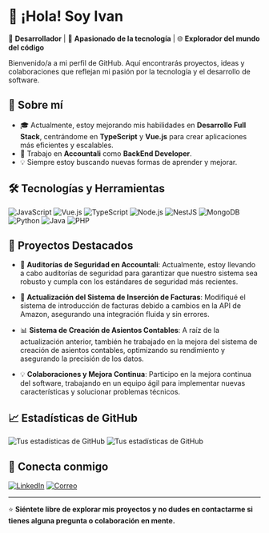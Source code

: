 # 👋 ¡Hola! Soy Ivan

🎯 **Desarrollador** | 🚀 **Apasionado de la tecnología** | 🌐 **Explorador del mundo del código**

Bienvenido/a a mi perfil de GitHub. Aquí encontrarás proyectos, ideas y colaboraciones que reflejan mi pasión por la tecnología y el desarrollo de software.

## 🌱 Sobre mí

- 🎓 Actualmente, estoy mejorando mis habilidades en **Desarrollo Full Stack**, centrándome en **TypeScript** y **Vue.js** para crear aplicaciones más eficientes y escalables.
- 💼 Trabajo en **Accountali** como **BackEnd Developer**.
- 💡 Siempre estoy buscando nuevas formas de aprender y mejorar.

## 🛠️ Tecnologías y Herramientas

![JavaScript](https://img.shields.io/badge/JavaScript-F7DF1E?style=flat&logo=javascript&logoColor=black)
![Vue.js](https://img.shields.io/badge/Vue.js-4FC08D?style=flat&logo=vue.js&logoColor=white)
![TypeScript](https://img.shields.io/badge/TypeScript-007ACC?style=flat&logo=typescript&logoColor=white)
![Node.js](https://img.shields.io/badge/Node.js-339933?style=flat&logo=nodedotjs&logoColor=white)
![NestJS](https://img.shields.io/badge/NestJS-E0234E?style=flat&logo=nestjs&logoColor=white)
![MongoDB](https://img.shields.io/badge/MongoDB-47A248?style=flat&logo=mongodb&logoColor=white)
![Python](https://img.shields.io/badge/Python-3776AB?style=flat-square&logo=python&logoColor=white)
![Java](https://img.shields.io/badge/Java-007396?style=flat-square&logo=java&logoColor=white)
![PHP](https://img.shields.io/badge/PHP-777BB4?style=flat-square&logo=php&logoColor=white)

## 🚀 Proyectos Destacados

- 🔧 **Auditorías de Seguridad en Accountali**: Actualmente, estoy llevando a cabo auditorías de seguridad para garantizar que nuestro sistema sea robusto y cumpla con los estándares de seguridad más recientes.
  
- 📑 **Actualización del Sistema de Inserción de Facturas**: Modifiqué el sistema de introducción de facturas debido a cambios en la API de Amazon, asegurando una integración fluida y sin errores.

- 📊 **Sistema de Creación de Asientos Contables**: A raíz de la actualización anterior, también he trabajado en la mejora del sistema de creación de asientos contables, optimizando su rendimiento y asegurando la precisión de los datos.

- 💡 **Colaboraciones y Mejora Continua**: Participo en la mejora continua del software, trabajando en un equipo ágil para implementar nuevas características y solucionar problemas técnicos.


## 📈 Estadísticas de GitHub

![Tus estadísticas de GitHub](https://github-readme-stats.vercel.app/api?username=acc-iprieto&show_icons=true&theme=radical&count_private=true)
![Tus estadísticas de GitHub](https://github-readme-stats.vercel.app/api?username=Ivan-PR&show_icons=true&theme=radical&count_private=true)


## 🤝 Conecta conmigo

[![LinkedIn](https://img.shields.io/badge/LinkedIn-0077B5?style=flat&logo=linkedin&logoColor=white)](https://linkedin.com/in/ivanprieto1980)
[![Correo](https://img.shields.io/badge/Email-D14836?style=flat&logo=gmail&logoColor=white)](mailto:ipr.prieto@accountali.com)

---

⭐️ **Siéntete libre de explorar mis proyectos y no dudes en contactarme si tienes alguna pregunta o colaboración en mente.**
